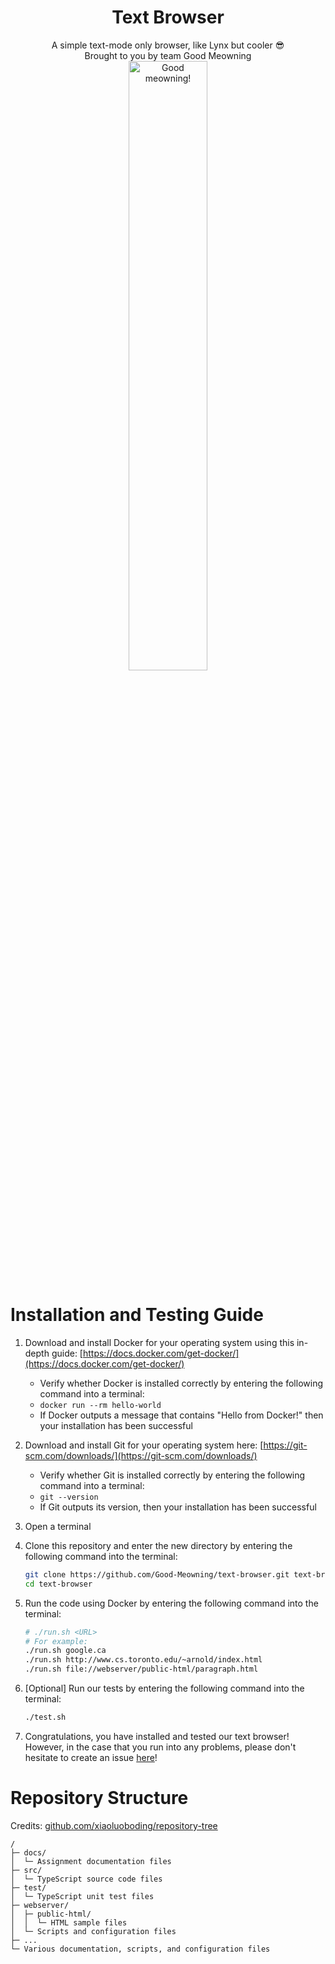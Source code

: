 <h1 align="center">Text Browser</h1>
<p width="100%" align="center">
  A simple text-mode only browser, like Lynx but cooler 😎
  <br />
  Brought to you by team Good Meowning
  <br />
  <a href="https://github.com/Good-Meowning/">
    <img src="https://raw.githubusercontent.com/PockyCalpis/osu-collabs/main/mushroom/good-meowning.gif" width="50%" alt="Good meowning!" align="center">
  </a>
</p>

# Installation and Testing Guide

1. Download and install Docker for your operating system using this in-depth guide: [https://docs.docker.com/get-docker/](https://docs.docker.com/get-docker/)

   - Verify whether Docker is installed correctly by entering the following command into a terminal:
   - `docker run --rm hello-world`
   - If Docker outputs a message that contains "Hello from Docker!" then your installation has been successful

2. Download and install Git for your operating system here: [https://git-scm.com/downloads/](https://git-scm.com/downloads/)

   - Verify whether Git is installed correctly by entering the following command into a terminal:
   - `git --version`
   - If Git outputs its version, then your installation has been successful

3. Open a terminal

4. Clone this repository and enter the new directory by entering the following command into the terminal:

   ```bash
   git clone https://github.com/Good-Meowning/text-browser.git text-browser
   cd text-browser
   ```

5. Run the code using Docker by entering the following command into the terminal:

   ```bash
   # ./run.sh <URL>
   # For example:
   ./run.sh google.ca
   ./run.sh http://www.cs.toronto.edu/~arnold/index.html
   ./run.sh file://webserver/public-html/paragraph.html
   ```

6. \[Optional\] Run our tests by entering the following command into the terminal:

   ```bash
   ./test.sh
   ```

7. Congratulations, you have installed and tested our text browser! However, in the case that you run into any problems, please don't hesitate to create an issue [here](https://github.com/Good-Meowning/text-browser/issues)!

# Repository Structure

Credits: [github.com/xiaoluoboding/repository-tree](https://github.com/xiaoluoboding/repository-tree)

```
/
├─ docs/
│  └─ Assignment documentation files
├─ src/
│  └─ TypeScript source code files
├─ test/
│  └─ TypeScript unit test files
├─ webserver/
│  ├─ public-html/
│  │  └─ HTML sample files
│  └─ Scripts and configuration files
├─ ...
└─ Various documentation, scripts, and configuration files
```
